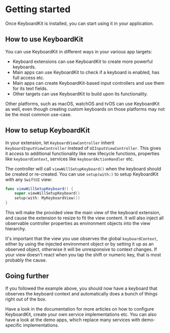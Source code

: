 # Getting started

Once KeyboardKit is installed, you can start using it in your application.



## How to use KeyboardKit

You can use KeyboardKit in different ways in your various app targets:

* Keyboard extensions can use KeyboardKit to create more powerful keyboards.
* Main apps can use KeyboardKit to check if a keyboard is enabled, has full access etc.
* Main apps can create KeyboardKit-based input controllers and use them for its text fields.
* Other targets can use KeyboardKit to build upon its functionality.

Other platforms, such as macOS, watchOS and tvOS can use KeyboardKit as well, even though creating custom keyboards on those platforms may not be the most common use-case. 



## How to setup KeyboardKit

In your extension, let `KeyboardViewController` inherit ``KeyboardInputViewController`` instead of `UIInputViewController`. This gives it access to additional functionality like new lifecycle functions, properties like `keyboardContext`, services like `keyboardActionHandler` etc.

The controller will call `viewWillSetupKeyboard()` when the keyboard should be created or re-created. You can use `setup(with:)` to setup KeyboardKit with any `SwiftUI` view:

```swift
func viewWillSetupKeyboard() {
    super.viewWillSetupKeyboard()
    setup(with: MyKeyboardView())
}
```

This will make the provided view the main view of the keyboard extension, and cause the extension to resize to fit the view content. It will also inject all observable controller properties as environment objects into the view hierarchy. 

It's important that the view you use observes the global `keyboardContext`, either by using the injected environment object or by setting it up as an observed object, otherwise it will be unresponsive to context changes. If your view doesn't react when you tap the shift or numeric key, that is most probably the cause. 


## Going further

If you followed the example above, you should now have a keyboard that observes the keyboard context and automatically does a bunch of things right out of the box. 

Have a look in the documentation for more articles on how to configure KeyboardKit, create your own service implementations etc. You can also have a look at the demo apps, which replace many services with demo-specific implementations.  
